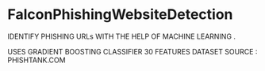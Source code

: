 # FalconPhishingWebsiteDetection
IDENTIFY PHISHING URLs WITH THE HELP OF MACHINE LEARNING .

USES GRADIENT BOOSTING CLASSIFIER 
30 FEATURES 
DATASET SOURCE : PHISHTANK.COM
